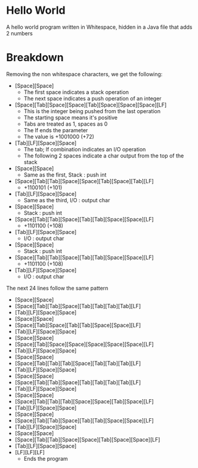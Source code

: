 # Hello World
A hello world program written in Whitespace, hidden in a Java file that adds 2 numbers

# Breakdown
Removing the non whitespace characters, we get the following:
- [Space][Space]
  -   The first space indicates a stack operation
  -   The next space indicates a push operation of an integer
- [Space][Tab][Space][Space][Tab][Space][Space][Space][LF]
  -   This is the integer being pushed from the last operation
  -   The starting space means it's positive
  -   Tabs are treated as 1, spaces as 0
  -   The lf ends the parameter
  -   The value is +1001000 (+72)
- [Tab][LF][Space][Space]
  -   The tab; lf combination indicates an I/O operation
  -   The following 2 spaces indicate a char output from the top of the stack
- [Space][Space]
  -   Same as the first, Stack : push int
- [Space][Tab][Tab][Space][Space][Tab][Space][Tab][LF]
  -   +1100101 (+101)
- [Tab][LF][Space][Space]
  -   Same as the third, I/O : output char
- [Space][Space]
  -   Stack : push int
- [Space][Tab][Tab][Space][Tab][Tab][Space][Space][LF]
  -   +1101100 (+108)
- [Tab][LF][Space][Space]
  -   I/O : output char
- [Space][Space]
  -   Stack : push int
- [Space][Tab][Tab][Space][Tab][Tab][Space][Space][LF]
  -   +1101100 (+108)
- [Tab][LF][Space][Space]
  -   I/O : output char

The next 24 lines follow the same pattern

- [Space][Space]
- [Space][Tab][Tab][Space][Tab][Tab][Tab][Tab][LF]
- [Tab][LF][Space][Space]
- [Space][Space]
- [Space][Tab][Space][Tab][Tab][Space][Space][LF]
- [Tab][LF][Space][Space]
- [Space][Space]
- [Space][Tab][Space][Space][Space][Space][Space][LF]
- [Tab][LF][Space][Space]
- [Space][Space]
- [Space][Tab][Tab][Tab][Space][Tab][Tab][Tab][LF]
- [Tab][LF][Space][Space]
- [Space][Space]
- [Space][Tab][Tab][Space][Tab][Tab][Tab][Tab][LF]
- [Tab][LF][Space][Space]
- [Space][Space]
- [Space][Tab][Tab][Tab][Space][Space][Tab][Space][LF]
- [Tab][LF][Space][Space]
- [Space][Space]
- [Space][Tab][Tab][Space][Tab][Tab][Space][Space][LF]
- [Tab][LF][Space][Space]
- [Space][Space]
- [Space][Tab][Tab][Space][Space][Tab][Space][Space][LF]
- [Tab][LF][Space][Space]
- [LF][LF][LF]
  -   Ends the program
